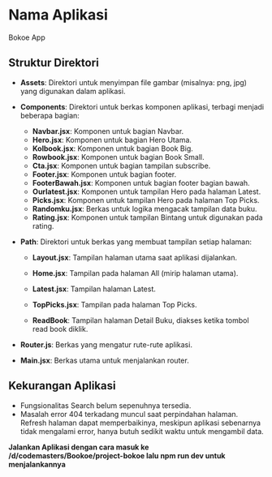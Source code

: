 # Nama Aplikasi

Bokoe App

## Struktur Direktori

- **Assets**: Direktori untuk menyimpan file gambar (misalnya: png, jpg) yang digunakan dalam aplikasi.
- **Components**: Direktori untuk berkas komponen aplikasi, terbagi menjadi beberapa bagian:
  - **Navbar.jsx**: Komponen untuk bagian Navbar.
  - **Hero.jsx**: Komponen untuk bagian Hero Utama.
  - **Kolbook.jsx**: Komponen untuk bagian Book Big.
  - **Rowbook.jsx**: Komponen untuk bagian Book Small.
  - **Cta.jsx**: Komponen untuk bagian tampilan subscribe.
  - **Footer.jsx**: Komponen untuk bagian footer.
  - **FooterBawah.jsx**: Komponen untuk bagian footer bagian bawah.
  - **Ourlatest.jsx**: Komponen untuk tampilan Hero pada halaman Latest.
  - **Picks.jsx**: Komponen untuk tampilan Hero pada halaman Top Picks.
  - **Randomku.jsx**: Berkas untuk logika mengacak tampilan data buku.
  - **Rating.jsx**: Komponen untuk tampilan Bintang untuk digunakan pada rating.

- **Path**: Direktori untuk berkas yang membuat tampilan setiap halaman:
  - **Layout.jsx**: Tampilan halaman utama saat aplikasi dijalankan.
  - **Home.jsx**: Tampilan pada halaman All (mirip halaman utama).

  - **Latest.jsx**: Tampilan halaman Latest.
  - **TopPicks.jsx**: Tampilan pada halaman Top Picks.
  - **ReadBook**: Tampilan halaman Detail Buku, diakses ketika tombol read book diklik.

- **Router.js**: Berkas yang mengatur rute-rute aplikasi.
- **Main.jsx**: Berkas utama untuk menjalankan router.

## Kekurangan Aplikasi

- Fungsionalitas Search belum sepenuhnya tersedia.
- Masalah error 404 terkadang muncul saat perpindahan halaman. Refresh halaman dapat memperbaikinya, meskipun aplikasi sebenarnya tidak mengalami error, hanya butuh sedikit waktu untuk mengambil data.

**Jalankan Aplikasi dengan cara masuk ke /d/codemasters/Bookoe/project-bokoe lalu npm run dev untuk menjalankannya**

